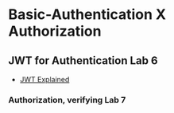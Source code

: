 # Basic-Authentication X Authorization
 
## JWT for Authentication Lab 6
- [JWT Explained]()

### Authorization, verifying Lab 7
